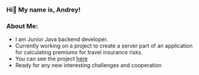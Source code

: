 ### Hi👋 My name is, Andrey!
### About Me: 
- I am Junior Java backend developer.
- Currently working on a project to create a server part of an application for calculating
premiums for travel insurance risks. 
- You can see the project [here](https://github.com/javagurulv/2024_virtual_internship_autumn.git)
- Ready for any new interesting challenges and cooperation







